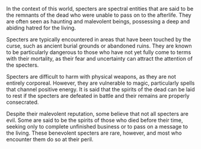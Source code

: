 In the context of this world, specters are spectral entities that are said to be the remnants of the dead who were unable to pass on to the afterlife. They are often seen as haunting and malevolent beings, possessing a deep and abiding hatred for the living.

Specters are typically encountered in areas that have been touched by the curse, such as ancient burial grounds or abandoned ruins. They are known to be particularly dangerous to those who have not yet fully come to terms with their mortality, as their fear and uncertainty can attract the attention of the specters.

Specters are difficult to harm with physical weapons, as they are not entirely corporeal. However, they are vulnerable to magic, particularly spells that channel positive energy. It is said that the spirits of the dead can be laid to rest if the specters are defeated in battle and their remains are properly consecrated.

Despite their malevolent reputation, some believe that not all specters are evil. Some are said to be the spirits of those who died before their time, seeking only to complete unfinished business or to pass on a message to the living. These benevolent specters are rare, however, and most who encounter them do so at their peril.